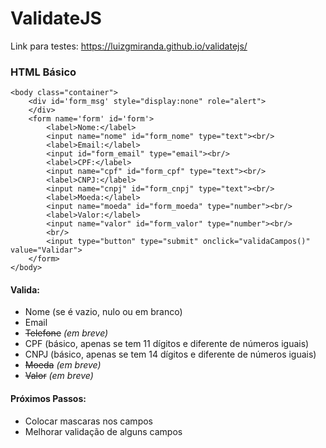 # ValidateJS
Link para testes: https://luizgmiranda.github.io/validatejs/

### HTML Básico

    <body class="container">
        <div id='form_msg' style="display:none" role="alert">
        </div>
        <form name='form' id='form'>
            <label>Nome:</label>
            <input name="nome" id="form_nome" type="text"><br/>
            <label>Email:</label>
            <input id="form_email" type="email"><br/>
            <label>CPF:</label>
            <input name="cpf" id="form_cpf" type="text"><br/>
            <label>CNPJ:</label>
            <input name="cnpj" id="form_cnpj" type="text"><br/>
            <label>Moeda:</label>
            <input name="moeda" id="form_moeda" type="number"><br/>
            <label>Valor:</label>
            <input name="valor" id="form_valor" type="number"><br/>
            <br/>
            <input type="button" type="submit" onclick="validaCampos()" value="Validar">
        </form>
    </body>

#### Valida:
 - Nome (se é vazio, nulo ou em branco)
 - Email
 - ~~Telefone~~ *(em breve)*
 - CPF (básico, apenas se tem 11 dígitos e diferente de números iguais)
 - CNPJ  (básico, apenas se tem 14 dígitos e diferente de números iguais)
 - ~~Moeda~~ *(em breve)*
 - ~~Valor~~ *(em breve)*

#### Próximos Passos:
 - Colocar mascaras nos campos
 - Melhorar validação de alguns campos



